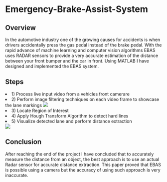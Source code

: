 # Emergency-Brake-Assist-System

## Overview
In the automotive industry one of the growing causes for
accidents is when drivers accidentally press the gas pedal
instead of the brake pedal. With the rapid advance of machine
learning and computer vision algorithms EBAS uses RADAR sensors to provide
a very accurate estimation of the distance between your front
bumper and the car in front. Using MATLAB I have designed and implemented the EBAS system.

## Steps

<li>1) Process live input video from a vehicles front camerare</li>
<li>2) Perform image filtering techniques on each video frame to showcase the lane markings

<img src="https://github.com/Esedicol/Emergency-Brake-Assist-System/blob/master/ImageFiltering.png" />
<li>3) Locate Region of Interest </li>
<li>4) Apply Hough Transform Algorithm to detect hard lines </li>
<li>5) Visualize detected lane and perform distance extraction </li>

<img src="https://github.com/Esedicol/Emergency-Brake-Assist-System/blob/master/EBAS.png">

## Conclusion
After reaching the end of the project I have concluded that to
accurately measure the distance from an object, the best
approach is to use an actual Radar sensor for accurate distance extraction. This paper proved
that EBAS is possible using a camera but the accuracy of using
such approach is very inaccurate.
